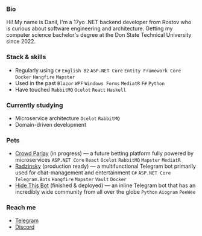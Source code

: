 ### Bio
Hi! My name is Danil, I'm a 17yo .NET backend developer from Rostov who is curious about software engineering and architecture. Getting my computer science bachelor's degree at the Don State Technical University since 2022.

### Stack & skills
- Regularly using `C#` `English B2` `ASP.NET Core` `Entity Framework Core` `Docker` `Hangfire` `Mapster`
- Used in the past `Blazor` `WPF` `Windows Forms` `MediatR` `F#` `Python`
- Have touched `RabbitMQ` `Ocelot` `React` `Haskell`

### Currently studying
- Microservice architecture `Ocelot` `RabbitMQ`
- Domain-driven development

### Pets
- [Crowd Parlay](https://github.com/crowd-parlay) (in progress) — a future betting platform fully powered by microservices `ASP.NET Core` `React` `Ocelot` `RabbitMQ` `Mapster` `MediatR`
- [Radzinsky](https://github.com/undrcrxwn/radzinsky) (production ready) — a multifunctional Telegram bot primarily used for chat-management and entertainment `C#` `ASP.NET Core` `Telegram.Bots` `Hangfire` `Mapster` `Vault` `Docker`
- [Hide This Bot](https://github.com/undrcrxwn/hide-this-bot) (finished & deployed) — an inline Telegram bot that has an incredibly wide community from all over the globe `Python` `Aiogram` `PeeWee`

### Reach me
- [Telegram](https://t.me/undrcrxwn)
- [Discord](https://discordapp.com/users/764185797200969748)
